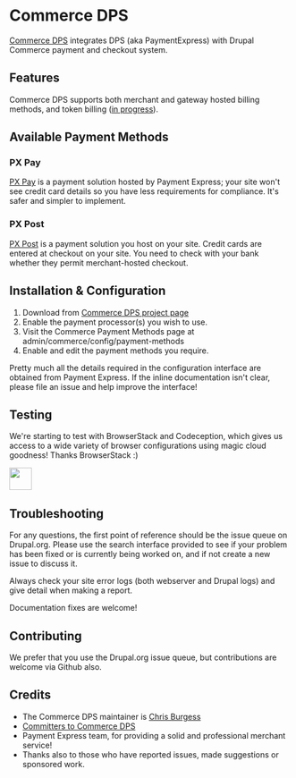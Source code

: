 # Commerce DPS

[Commerce DPS](http://drupal.org/project/commerce_dps) integrates DPS
(aka PaymentExpress) with Drupal Commerce payment and checkout system.

## Features

Commerce DPS supports both merchant and gateway hosted billing methods, and token billing
([in progress](https://drupal.org/node/2397663)).

## Available Payment Methods

### PX Pay

[PX Pay](https://www.paymentexpress.com/Products/Ecommerce/Payment_Express_Hosted) is a 
payment solution hosted by Payment Express; your site won't see credit card details so
you have less requirements for compliance. It's safer and simpler to implement.

### PX Post

[PX Post](https://www.paymentexpress.com/Technical_Resources/Ecommerce_NonHosted/PxPost) 
is a payment solution you host on your site. Credit cards are entered at checkout on your
site. You need to check with your bank whether they permit merchant-hosted checkout.

## Installation & Configuration

1. Download from [Commerce DPS project page](http://drupal.org/project/commerce_dps)
2. Enable the payment processor(s) you wish to use.
3. Visit the Commerce Payment Methods page at admin/commerce/config/payment-methods
4. Enable and edit the payment methods you require.

Pretty much all the details required in the configuration interface are obtained from
Payment Express. If the inline documentation isn't clear, please file an issue and help
improve the interface!

## Testing

We're starting to test with BrowserStack and Codeception, which gives us access to a wide variety of browser configurations using magic cloud goodness! Thanks BrowserStack :)

<img src="https://resources.fudev.co.nz/browserstack-logo.png" height="40px" />

## Troubleshooting

For any questions, the first point of reference should be the issue queue on Drupal.org.
Please use the search interface provided to see if your problem has been fixed or is
currently being worked on, and if not create a new issue to discuss it.

Always check your site error logs (both webserver and Drupal logs) and give detail when
making a report.

Documentation fixes are welcome!

## Contributing

We prefer that you use the Drupal.org issue queue, but contributions are welcome via
Github also.

## Credits

* The Commerce DPS maintainer is [Chris Burgess](https://drupal.org/user/76026)
* [Committers to Commerce DPS](https://www.drupal.org/node/1496210/committers)
* Payment Express team, for providing a solid and professional merchant service!
* Thanks also to those who have reported issues, made suggestions or sponsored work.
